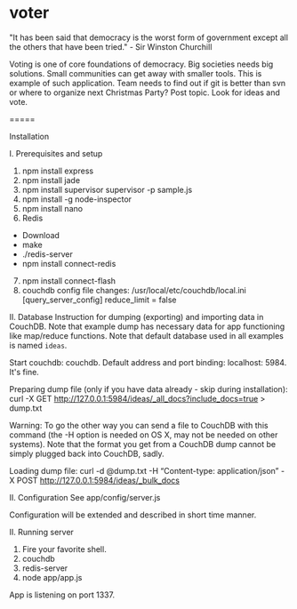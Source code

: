voter
=====
"It has been said that democracy is the worst form of government except all the others that have been tried." - Sir Winston Churchill

Voting is one of core foundations of democracy. Big societies needs big solutions. Small communities can get away with smaller tools. This is example of such application. Team needs to find out if git is better than svn or where to organize next Christmas Party? Post topic. Look for ideas and vote.

=====

Installation

I. Prerequisites and setup
1. npm install express
2. npm install jade
3. npm install supervisor
    supervisor -p sample.js
4. npm install -g node-inspector
5. npm install nano
6. Redis
 - Download
 - make
 - ./redis-server
 - npm install connect-redis
7. npm install connect-flash
8. couchdb config file changes: /usr/local/etc/couchdb/local.ini
[query_server_config]
reduce_limit = false

II. Database
Instruction for dumping (exporting) and importing data in CouchDB. 
Note that example dump has necessary data for app functioning like map/reduce functions.
Note that default database used in all examples is named `ideas`. 

Start couchdb: couchdb. Default address and port binding: localhost: 5984. It's fine.

Preparing dump file (only if you have data already - skip during installation):
curl -X GET http://127.0.0.1:5984/ideas/_all_docs?include_docs=true > dump.txt

Warning: To go the other way you can send a file to CouchDB with this command (the -H option is needed on OS X, may not be needed on other systems). Note that the format you get from a CouchDB dump cannot be simply plugged back into CouchDB, sadly.

Loading dump file:
curl -d @dump.txt -H “Content-type: application/json” -X POST http://127.0.0.1:5984/ideas/_bulk_docs


II. Configuration
See app/config/server.js

Configuration will be extended and described in short time manner.

II. Running server
1. Fire your favorite shell.
2. couchdb
3. redis-server
4. node app/app.js

App is listening on port 1337.
